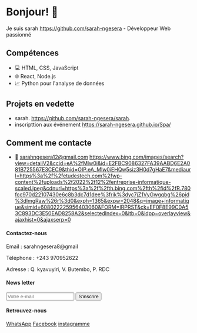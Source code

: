 # Bonjour! 👋
Je suis sarah https://github.com/sarah-ngesera - Développeur Web passionné

## Compétences
- 💻 HTML, CSS, JavaScript
- 🌐 React, Node.js
- 📈 Python pour l'analyse de données

## Projets en vedette
- sarah. https://github.com/sarah-ngesera/sarah.
-  inscripttion aux événement https://sarah-ngesera.github.io/Spa/  
## Comment me contacte
- 📧 sarahngesera12@gmail.com
https://www.bing.com/images/search?view=detailV2&ccid=eA%2fMlw0i&id=E2FBC9086327FA39AABD6E2A081B725567E3CEC9&thid=OIP.eA_Mlw0iEHQw5siz3H0d7gHaE7&mediaurl=https%3a%2f%2fetudestech.com%2fwp-content%2fuploads%2f2022%2f12%2fentreprise-informatique-scaled.jpeg&cdnurl=https%3a%2f%2fth.bing.com%2fth%2fid%2fR.780fcc970d22107430e6c8b3dc7d1dee%3frik%3dyc7jZ1VyGwgqbg%26pid%3dImgRaw%26r%3d0&exph=1365&expw=2048&q=image+informatique&simid=608022225956403060&FORM=IRPRST&ck=EF0F8E99C0A53C893DC3E50EAD8258A2&selectedIndex=0&itb=0&idpp=overlayview&ajaxhist=0&ajaxserp=0

<footer>
  <div class="container">
    <div class="row">
      <div class="col">
        <h4>Contactez-nous</h4>
        <p>Email : sarahngesera8@gmail</p>
        <p>Téléphone : +243 970952622</p>
        <p>Adresse : Q. kyavuyiri, V. Butembo, P. RDC</p>
      </div>
      <div class="col">
        <h4>News letter</h4>
        <form>
          <input type="email" placeholder="Votre e-mail">
          <button type="submit">S'inscrire</button>
        </form>
      </div>
      <div class="col">
        <h4>Retrouvez-nous</h4>
        <a href="https://WhatsApp.com/sarah">WhatsApp</a>
        <a href="https://facebook.com/sarah">Facebook</a>
        <a href="https://instagramme.com/in/sarah">instagramme</a>
      </div>
    </div>
  </div>
</footer>
